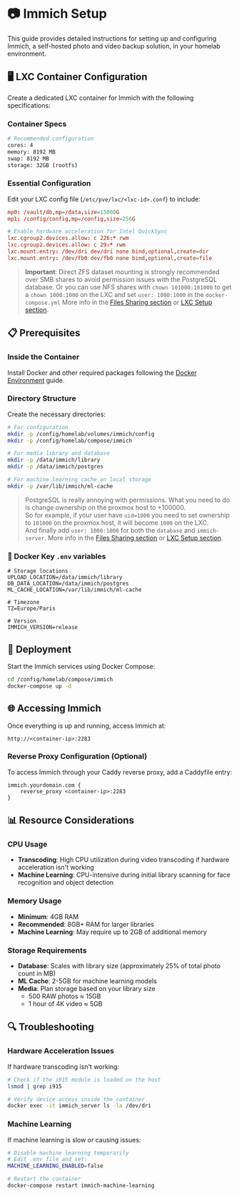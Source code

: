 # 📷 Immich Setup
This guide provides detailed instructions for setting up and configuring Immich, a self-hosted photo and video backup solution, in your homelab environment.

## 🖥️ LXC Container Configuration
Create a dedicated LXC container for Immich with the following specifications:
### Container Specs
```bash
# Recommended configuration
cores: 4
memory: 8192 MB
swap: 8192 MB
storage: 32GB (rootfs)
```

### Essential Configuration
Edit your LXC config file (`/etc/pve/lxc/<lxc-id>.conf`) to include:
```conf
mp0: /vault/db,mp=/data,size=15000G
mp1: /config/config,mp=/config,size=256G

# Enable hardware acceleration for Intel QuickSync
lxc.cgroup2.devices.allow: c 226:* rwm
lxc.cgroup2.devices.allow: c 29:* rwm
lxc.mount.entry: /dev/dri dev/dri none bind,optional,create=dir
lxc.mount.entry: /dev/fb0 dev/fb0 none bind,optional,create=file
```

> **Important**: Direct ZFS dataset mounting is strongly recommended over SMB shares to avoid permission issues with the PostgreSQL database.
> Or you can use NFS shares with `chown 101000:101000` to get a `chown 1000:1000` on the LXC and set `user: 1000:1000` in the `docker-compose.yml`
> More info in the [Files Sharing section](./Files-Sharing) or [LXC Setup section](./LXC-Setup).

## 📋 Prerequisites
### Inside the Container
Install Docker and other required packages following the [Docker Environment](./Docker-Environment) guide.

### Directory Structure
Create the necessary directories:
```bash
# For configuration
mkdir -p /config/homelab/volumes/immich/config
mkdir -p /config/homelab/compose/immich

# For media library and database
mkdir -p /data/immich/library
mkdir -p /data/immich/postgres

# For machine learning cache on local storage
mkdir -p /var/lib/immich/ml-cache
```

> PostgreSQL is really annoying with permissions. What you need to do is change ownership on the proxmox host to <user-id>+100000.  
> So for example, if your user have `uid=1000` you need to set ownership to `101000` on the proxmox host, it will become `1000` on the LXC.  
> And finally add `user: 1000:1000` for both the `database` and `immich-server`.
> More info in the [Files Sharing section](./Files-Sharing) or [LXC Setup section](./LXC-Setup).

### 🐳 Docker Key `.env` variables
```
# Storage locations
UPLOAD_LOCATION=/data/immich/library
DB_DATA_LOCATION=/data/immich/postgres
ML_CACHE_LOCATION=/var/lib/immich/ml-cache

# Timezone
TZ=Europe/Paris

# Version
IMMICH_VERSION=release
```

## 🚀 Deployment
Start the Immich services using Docker Compose:
```bash
cd /config/homelab/compose/immich
docker-compose up -d
```

## 🌐 Accessing Immich
Once everything is up and running, access Immich at:
```
http://<container-ip>:2283
```

### Reverse Proxy Configuration (Optional)
To access Immich through your Caddy reverse proxy, add a Caddyfile entry:
```
immich.yourdomain.com {
    reverse_proxy <container-ip>:2283
}
```

## 📊 Resource Considerations
### CPU Usage
- **Transcoding**: High CPU utilization during video transcoding if hardware acceleration isn't working
- **Machine Learning**: CPU-intensive during initial library scanning for face recognition and object detection

### Memory Usage
- **Minimum**: 4GB RAM
- **Recommended**: 8GB+ RAM for larger libraries
- **Machine Learning**: May require up to 2GB of additional memory

### Storage Requirements
- **Database**: Scales with library size (approximately 25% of total photo count in MB)
- **ML Cache**: 2-5GB for machine learning models
- **Media**: Plan storage based on your library size
  - 500 RAW photos ≈ 15GB
  - 1 hour of 4K video ≈ 5GB

## 🔍 Troubleshooting
### Hardware Acceleration Issues
If hardware transcoding isn't working:
```bash
# Check if the i915 module is loaded on the host
lsmod | grep i915

# Verify device access inside the container
docker exec -it immich_server ls -la /dev/dri
```

### Machine Learning
If machine learning is slow or causing issues:
```bash
# Disable machine learning temporarily
# Edit .env file and set:
MACHINE_LEARNING_ENABLED=false

# Restart the container
docker-compose restart immich-machine-learning
```
